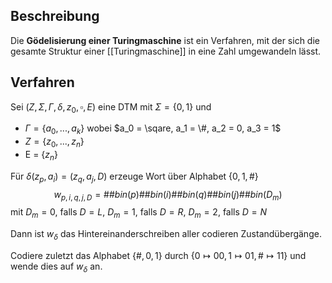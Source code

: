 ## Beschreibung
Die **Gödelisierung einer Turingmaschine** ist ein Verfahren, mit der sich die gesamte Struktur einer [[Turingmaschine]] in eine Zahl umgewandeln lässt.

## Verfahren
Sei $(Z, \Sigma, \Gamma, \delta, z_0, \square, E)$ eine DTM mit $\Sigma = \{0,1\}$ und
- $\Gamma = \{a_0, ..., a_k\}$ wobei $a_0 = \sqare, a_1 = \#, a_2 = 0, a_3 = 1$
- $Z = \{z_0, ..., z_n\}$
- E = $\{z_n\}$

Für $\delta(z_p, a_i) = (z_q, a_j, D)$ erzeuge Wort über Alphabet $\{0, 1, \#\}$
$$w_{p, i, q, j, D} = \#\#bin(p)\#\#bin(i)\#\#bin(q)\#\#bin(j)\#\#bin(D_m)$$ 
mit $D_m = 0$, falls $D = L$, $D_m = 1$, falls $D = R$, $D_m = 2$, falls $D = N$

Dann ist $w_\delta$ das Hintereinanderschreiben aller codieren Zustandübergänge.

Codiere zuletzt das Alphabet $\{\#, 0, 1\}$ durch $\{0 \mapsto 00, 1 \mapsto 01, \# \mapsto 11\}$ und wende dies auf $w_\delta$ an.